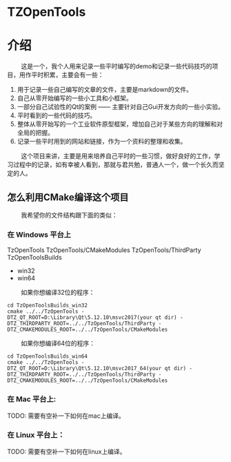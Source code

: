 # TZOpenTools

# 介绍

&ensp;&ensp;&ensp;&ensp; 这是一个，我个人用来记录一些平时编写的demo和记录一些代码技巧的项目，用作平时积累，主要会有一些：

1.  用于记录一些自己编写的文章的文件，主要是markdown的文件。
2.  自己从零开始编写的一些小工具和小框架。
3.  一部分自己试验性的Qt的案例 ——  主要针对自己Gui开发方向的一些小实验。
4.  平时看到的一些代码的技巧。
5.  整体从零开始写的一个工业软件原型框架，增加自己对于某些方向的理解和对全局的把握。
6.  记录一些平时用到的网站和链接，作为一个资料的整理和收集。

&ensp;&ensp;&ensp;&ensp; 这个项目来讲，主要是用来培养自己平时的一些习惯，做好良好的工作，学习过程中的记录，如有幸被人看到，那就与君共勉，普通人一个，做一个长久而坚定的人。

## 怎么利用CMake编译这个项目

&ensp;&ensp;&ensp;&ensp; 我希望你的文件结构跟下面的类似：

### 在 Windows 平台上

TzOpenTools
TzOpenTools/CMakeModules
TzOpenTools/ThirdParty
TzOpenToolsBuilds

- win32
- win64

&ensp;&ensp;&ensp;&ensp; 如果你想编译32位的程序：

```shell
cd TzOpenToolsBuilds_win32
cmake ../../TzOpenTools -DTZ_QT_ROOT=D:\Library\Qt\5.12.10\msvc2017(your qt dir) -DTZ_THIRDPARTY_ROOT=../../TzOpenTools/ThirdParty -DTZ_CMAKEMODULES_ROOT=../../TzOpenTools/CMakeModules
```

&ensp;&ensp;&ensp;&ensp; 如果你想编译64位的程序：

```shell
cd TzOpenToolsBuilds_win64
cmake ../../TzOpenTools -DTZ_QT_ROOT=D:\Library\Qt\5.12.10\msvc2017_64(your qt dir) -DTZ_THIRDPARTY_ROOT=../../TzOpenTools/ThirdParty -DTZ_CMAKEMODULES_ROOT=../../TzOpenTools/CMakeModules
```

### 在 Mac 平台上:

TODO: 需要有空补一下如何在mac上编译。

### 在 Linux 平台上：

TODO: 需要有空补一下如何在linux上编译。